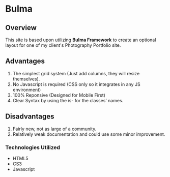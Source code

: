 # Bulma

## Overview

This site is based upon utilizing **Bulma Framework** to create an optional layout for one of my client's Photography Portfolio site.

## Advantages

1. The simplest grid system (Just add columns, they will resize themselves). 
1. No Javascript is required (CSS only so it integrates in any JS environment)
1. 100% Reponsive (Designed for Mobile First)
1. Clear Syntax by using the is- for the classes’ names.

## Disadvantages

1. Fairly new, not as large of a community.
1. Relatively weak documentation and could use some minor improvement.

### Technologies Utilized
- HTML5
- CS3
- Javascript